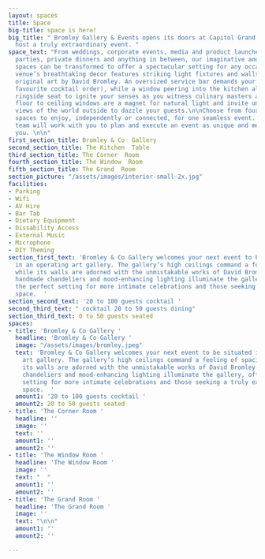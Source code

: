 ```yaml
---
layout: spaces
title: Space
big-title: space is here!
big_title: " Bromley Gallery & Events opens its doors at Capitol Grand for you to
  host a truly extraordinary event. "
space_text: "From weddings, corporate events, media and product launches, birthday
  parties, private dinners and anything in between, our imaginative and versatile
  spaces can be transformed to offer a spectacular setting for any occasion. \n\nThe
  venue’s breathtaking decor features striking light fixtures and walls adorned with
  original art by David Bromley. An oversized service bar demands your attention (and
  favourite cocktail order), while a window peering into the kitchen allows for a
  ringside seat to ignite your senses as you witness culinary masters at work. Vast
  floor to ceiling windows are a magnet for natural light and invite uninterrupted
  views of the world outside to dazzle your guests.\n\nChoose from four incredible
  spaces to enjoy, independently or connected, for one seamless event. Our creative
  team will work with you to plan and execute an event as unique and memorable as
  you. \n\n"
first_section_title: Bromley & Co  Gallery
second_section_title: The Kitchen  Table
third_section_title: The Corner  Room
fourth_section_title: The Window  Room
fifth_section_title: The Grand  Room
section_picture: "/assets/images/interior-small-2x.jpg"
facilities:
- Parking
- Wifi
- AV Hire
- Bar Tab
- Dietary Equipment
- Dissability Access
- External Music
- Microphone
- DIY Theming
section_first_text: 'Bromley & Co Gallery welcomes your next event to be situated
  in an operating art gallery. The gallery’s high ceilings command a feeling of spaciousness
  while its walls are adorned with the unmistakable works of David Bromley. Striking
  handmade chandeliers and mood-enhancing lighting illuminate the gallery, offering
  the perfect setting for more intimate celebrations and those seeking a truly extraordinary
  space.  '
section_second_text: '20 to 100 guests cocktail '
second_third_text: " cocktail 20 to 50 guests dining"
section_third_text: 0 to 50 guests seated
spaces:
- title: 'Bromley & Co Gallery '
  headline: 'Bromley & Co Gallery '
  image: "/assets/images/bromley.jpeg"
  text: 'Bromley & Co Gallery welcomes your next event to be situated in an operating
    art gallery. The gallery’s high ceilings command a feeling of spaciousness while
    its walls are adorned with the unmistakable works of David Bromley. Striking handmade
    chandeliers and mood-enhancing lighting illuminate the gallery, offering the perfect
    setting for more intimate celebrations and those seeking a truly extraordinary
    space.  '
  amount1: '20 to 100 guests cocktail '
  amount2: 20 to 50 guests seated
- title: 'The Corner Room '
  headline: ''
  image: ''
  text: ''
  amount1: ''
  amount2: ''
- title: 'The Window Room '
  headline: 'The Window Room '
  image: ''
  text: "  "
  amount1: ''
  amount2: ''
- title: 'The Grand Room '
  headline: 'The Grand Room '
  image: ''
  text: "\n\n"
  amount1: ''
  amount2: ''

---
```

